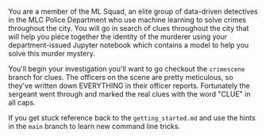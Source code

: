 You are a member of the ML Squad, an elite group of data-driven detectives in the MLC Police Department who use machine learning to solve crimes throughout the city.  You will go in search of clues throughout the city that will help you piece together the identity of the murderer using your department-issued Jupyter notebook which contains a model to help you solve this murder mystery. 

You'll begin your investigation you'll want to go checkout the `crimescene` branch for clues.  The officers on the scene are pretty meticulous, so they've written down EVERYTHING in their officer reports. Fortunately the sergeant went through and marked the real clues with the word "CLUE" in all caps.

If you get stuck reference back to the `getting_started.md` and use the hints in the `main` branch to learn new command line tricks.